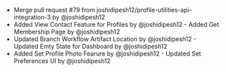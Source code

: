 - Merge pull request #79 from joshidipesh12/profile-utilities-api-integration-3 by @joshidipesh12
- Added View Contact Feature for Profiles by @joshidipesh12 - Added Get Membership Page by @joshidipesh12
- Updated Branch Workflow Artifact Location by @joshidipesh12 - Updated Emty State for Dashboard by @joshidipesh12
- Added Set Profile Photo Fearure by @joshidipesh12 - Updated Set Preferences UI by @joshidipesh12
